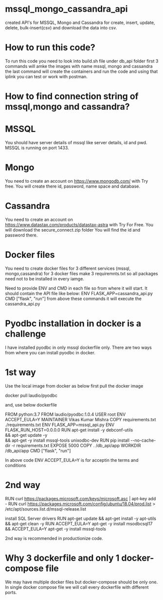 # mssql_mongo_cassandra_api
created API's for MSSQL, Mongo and Cassandra for create, insert, update, delete, bulk-insert(csv) and download the data into csv.

<!-- How to run this code? -->
# How to run this code?
To run this code you need to look into build.sh file under db_api folder
first 3 commands will amke the images with name mssql, mongo and cassandra
the last command will create the containers and run the code and using that iplink you can test or work with postman.

<!-- How to find connection string of mssql,mongo and cassandra? -->
# How to find connection string of mssql,mongo and cassandra?
# MSSQL
You should have server details of mssql like server details, id and pwd. MSSQL is running on port 1433.
# Mongo
You need to create an account on https://www.mongodb.com/ with Try free.
You will create there id, password, name space and database.
# Cassandra
You need to create an account on https://www.datastax.com/products/datastax-astra with Try For Free.
You will download the secure_connect.zip folder
You will find the id and password there.

<!-- Docker files -->
# Docker files
You need to create docker files for 3 different services (mssql, mongo,cassandra)
for 3 docker files make 3 requiremnts.txt so all packages need not to be installed in every iamge.

Need to provide ENV and CMD in each file so from where it will start. It should contain the API file like below:
ENV FLASK_APP=cassandra_api.py
CMD ["flask", "run"]
from above these commands it will execute the cassandra_api.py

<!-- Pyodbc is challenge for docker -->
# Pyodbc installation in docker is a challenge
I have installed pyodbc in only mssql dockerfile only. There are two ways from where you can install pyodbc in docker.
# 1st way
Use the local image from docker as below
first pull the docker image

docker pull laudio/pyodbc

and, use below dockerfile

FROM python:3.7
FROM laudio/pyodbc:1.0.4
USER root
ENV ACCEPT_EULA=Y
MAINTAINER Vikas Kumar Mishra
COPY requirements.txt ./requirements.txt
ENV FLASK_APP=mssql_api.py
ENV FLASK_RUN_HOST=0.0.0.0
RUN apt-get install -y debconf-utils \
  && apt-get update -y \
  && apt-get -y install mssql-tools unixodbc-dev
RUN pip install --no-cache-dir -r requirements.txt
EXPOSE 5000
COPY . /db_api/app
WORKDIR /db_api/app
CMD ["flask", "run"]

In above code ENV ACCEPT_EULA=Y is for acceptin the terms and conditions

# 2nd way
RUN curl https://packages.microsoft.com/keys/microsoft.asc | apt-key add -
RUN curl https://packages.microsoft.com/config/ubuntu/18.04/prod.list > /etc/apt/sources.list.d/mssql-release.list

install SQL Server drivers
RUN apt-get update && apt-get install -y apt-utils && apt-get clean -y
RUN ACCEPT_EULA=Y apt-get -y install msodbcsql17 \
    && ACCEPT_EULA=Y apt-get -y install mssql-tools

2nd way is recommended in productionize code.

<!-- Why 3 dockerfile and only 1 docker-compose file -->
# Why 3 dockerfile and only 1 docker-compose file
We may have multiple docker files but docker-compose should be only one. In single docker compose file we will call every dockerfile with different ports.
